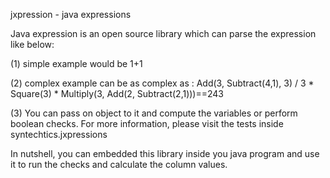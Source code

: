 jxpression - java expressions

Java expression is an open source library which can parse the expression like below:

(1) simple example would be 1+1

(2) complex example can be as complex as : Add(3, Subtract(4,1), 3) / 3 * Square(3) * Multiply(3, Add(2, Subtract(2,1)))==243

(3) You can pass on object to it and compute the variables or perform boolean checks. For more information, please visit the tests inside syntechtics.jxpressions

In nutshell, you can embedded this library inside you java program and use it to run the checks and calculate the column values. 